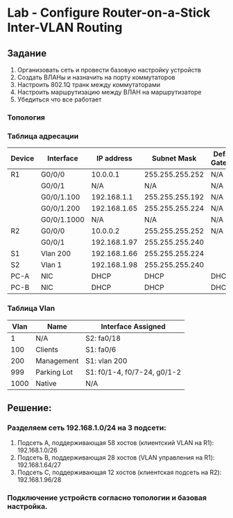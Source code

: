# Lab - Configure Router-on-a-Stick Inter-VLAN Routing

## Задание

1. Организовать сеть и провести базовую настройку устройств
2. Создать ВЛАНы и назначить на порту коммутаторов
3. Настроить 802.1Q транк между коммутаторами
4. Настроить маршрутизацию между ВЛАН на маршрутизаторе
5. Убедиться что все работает

### Топология



### Таблица адресации
| Device | Interface      | IP address   | Subnet Mask     | Default Gateway |
| ------ | -------------- | ------------ | -------------   | --------------- |
| R1     | G0/0/0         | 10.0.0.1     | 255.255.255.252 | N/A             |
|        | G0/0/1         | N/A          | N/A             | N/A             |
|        | G0/0/1.100     | 192.168.1.1  | 255.255.255.192 | N/A             |
|        | G0/0/1.200     | 192.168.1.65 | 255.255.255.224 | N/A             |
|        | G0/0/1.1000    | N/A          | N/A             | N/A             | 
| R2     | G0/0/0         | 10.0.0.2     | 255.255.255.252 | N/A             |
|        | G0/0/1         | 192.168.1.97 | 255.255.255.240 |                 |
| S1     | Vlan 200       | 192.168.1.66 | 255.255.255.224 |                 |
| S2     | Vlan 1         | 192.168.1.98 | 255.255.255.240 |                 |
| PC-A   | NIC            | DHCP         | DHCP            | DHCP            |
| PC-B   | NIC            | DHCP         | DHCP            | DHCP            |

### Таблица Vlan
| Vlan   | Name        | Interface Assigned            |
| ------ | ----------  | ----------------------------- |
| 1      | N/A         | S2: fa0/18                    |
| 100    | Clients     | S1: fa0/6                     |
| 200    | Management  | S1: vlan 200                  |
| 999    | Parking Lot | S1: f0/1-4, f0/7-24, g0/1-2   |
| 1000   | Native      | N/A                           | 





##  Решение:

### Разделяем сеть  192.168.1.0/24 на 3 подсети:

1.	Подсеть A, поддерживающая 58 хостов (клиентский VLAN на R1): 192.168.1.0/26
2.	Подсеть B, поддерживающая 28 хостов (VLAN управления на R1): 192.168.1.64/27
3.	Подсеть С, поддерживающая 12 хостов (клиентская подсеть на R2): 192.168.1.96/28

### Подключение устройств согласно топологии и базовая настройка.




